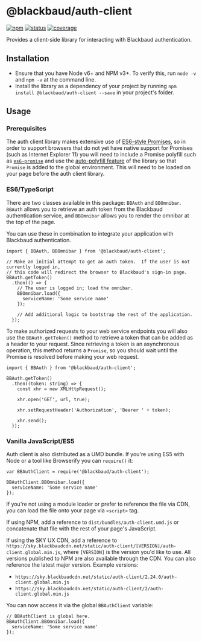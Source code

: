 # @blackbaud/auth-client

[![npm](https://img.shields.io/npm/v/@blackbaud/auth-client.svg)](https://www.npmjs.com/package/@blackbaud/auth-client)
[![status](https://travis-ci.org/blackbaud/auth-client.svg?branch=master)](https://travis-ci.org/blackbaud/auth-client)
[![coverage](https://codecov.io/github/blackbaud/auth-client/coverage.svg?branch=master)](https://codecov.io/github/blackbaud/auth-client/)

Provides a client-side library for interacting with Blackbaud authentication.

## Installation

- Ensure that you have Node v6+ and NPM v3+. To verify this, run `node -v` and `npm -v` at the command line.
- Install the library as a dependency of your project by running `npm install @blackbaud/auth-client --save` in your project's folder.

## Usage

### Prerequisites

The auth client library makes extensive use of [ES6-style Promises](https://developer.mozilla.org/en-US/docs/Web/JavaScript/Reference/Global_Objects/Promise), so in order to support browsers that do not yet have native support for Promises (such as Internet Explorer 11) you will need to include a Promise polyfill such as [`es6-promise`](https://github.com/stefanpenner/es6-promise) and use the [auto-polyfill feature](https://github.com/stefanpenner/es6-promise#auto-polyfill) of the library so that `Promise` is added to the global environment.  This will need to be loaded on your page before the auth client library.

### ES6/TypeScript

There are two classes available in this package: `BBAuth` and `BBOmnibar`.  `BBAuth` allows you to retrieve an auth token from the Blackbaud authentication service, and `BBOmnibar` allows you to render the omnibar at the top of the page.

You can use these in combination to integrate your application with Blackbaud authentication.

```
import { BBAuth, BBOmnibar } from '@blackbaud/auth-client';

// Make an initial attempt to get an auth token.  If the user is not currently logged in,
// this code will redirect the browser to Blackbaud's sign-in page.
BBAuth.getToken()
  .then(() => {
    // The user is logged in; load the omnibar.
    BBOmnibar.load({
      serviceName: 'Some service name'
    });

    // Add additional logic to bootstrap the rest of the application.
  });
```

To make authorized requests to your web service endpoints you will also use the `BBAuth.getToken()` method to retrieve a token that can be added as a header to your request.  Since retrieving a token is an asynchronous operation, this method returns a `Promise`, so you should wait until the Promise is resolved before making your web request.

```
import { BBAuth } from '@blackbaud/auth-client';

BBAuth.getToken()
  .then((token: string) => {
    const xhr = new XMLHttpRequest();

    xhr.open('GET', url, true);

    xhr.setRequestHeader('Authorization', 'Bearer ' + token);

    xhr.send();
  });
```

### Vanilla JavaScript/ES5

Auth client is also distributed as a UMD bundle.  If you're using ES5 with Node or a tool like Browserify you can `require()` it:

```
var BBAuthClient = require('@blackbaud/auth-client');

BBAuthClient.BBOmnibar.load({
  serviceName: 'Some service name'
});
```

If you're not using a module loader or prefer to reference the file via CDN, you can load the file onto your page via `<script>` tag.

If using NPM, add a reference to `dist/bundles/auth-client.umd.js` or concatenate that file with the rest of your page's JavaScript.

If using the SKY UX CDN, add a reference to `https://sky.blackbaudcdn.net/static/auth-client/[VERSION]/auth-client.global.min.js`, where `[VERSION]` is the version you'd like to use.  All versions published to NPM are also available through the CDN.  You can also reference the latest major version. Example versions:

- `https://sky.blackbaudcdn.net/static/auth-client/2.24.0/auth-client.global.min.js`
- `https://sky.blackbaudcdn.net/static/auth-client/2/auth-client.global.min.js`

You can now access it via the global `BBAuthClient` variable:

```
// BBAuthClient is global here.
BBAuthClient.BBOmnibar.load({
  serviceName: 'Some service name'
});
```

